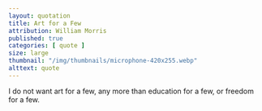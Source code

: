 ```yaml
---
layout: quotation
title: Art for a Few
attribution: William Morris
published: true
categories: [ quote ]
size: large
thumbnail: "/img/thumbnails/microphone-420x255.webp"
alttext: quote
---
```


I do not want art for a few, any more than education for a few, or freedom for a few.
